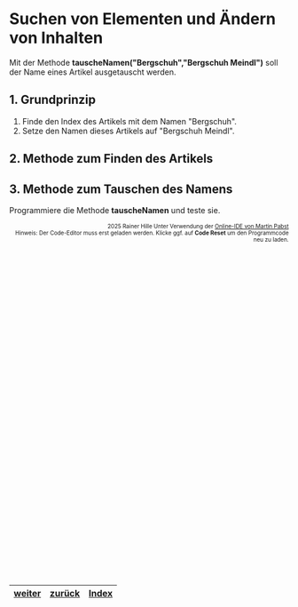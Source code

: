 <meta charset="utf-8" />
 <title>Informatik</title>
 <link rel="stylesheet" href="https://Hi2272.github.io/StyleMD.css">
 
 # Suchen von Elementen und Ändern von Inhalten
 Mit der Methode **tauscheNamen("Bergschuh","Bergschuh Meindl")** soll der Name eines Artikel ausgetauscht werden.

 ## 1. Grundprinzip

1. Finde den Index des Artikels mit dem Namen "Bergschuh".
2. Setze den Namen dieses Artikels auf "Bergschuh Meindl".

## 2. Methode zum Finden des Artikels

## 3. Methode zum Tauschen des Namens

Programmiere die Methode **tauscheNamen** und teste sie.

<div id="quelle" style="font-size: x-small; text-align: right;">
    2025 Rainer Hille  Unter Verwendung der  <a href='https://www.online-ide.de/'>Online-IDE von Martin Pabst</a><br>Hinweis: Der Code-Editor muss erst geladen werden. Klicke ggf. auf <b>Code Reset</b> um den Programmcode neu zu laden.

  </div>
  
  <section>
    <iframe
    srcdoc="<script>window.jo_doc = window.frameElement.textContent;</script><script src='https://Hi2272.github.io/include/js/includeide/includeIDE.js'></script>"
    width="100%" height="600" frameborder="0">
    {'id': 'Java', 'speed': 2000, 
    'withBottomPanel': true ,'withPCode': false ,'withConsole': true ,
    'withFileList': true ,'withErrorList': true}
    <script id="javaCode" type="plain/text" title="Webshop.java" src="Webshop.java"></script>
    <script id="javaCode" type="plain/text" title="Artikel.java" src="Artikel.java"></script>
  </script>
   </iframe>
</section>

|[weiter](Loesung3.html)|[zurück](Loesung.html)|[Index](../index.html)|
|---|---|---|

